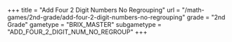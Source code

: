 +++
title = "Add Four 2 Digit Numbers No Regrouping"
url = "/math-games/2nd-grade/add-four-2-digit-numbers-no-regrouping"
grade = "2nd Grade"
gametype = "BRIX_MASTER"
subgametype = "ADD_FOUR_2_DIGIT_NUM_NO_REGROUP"
+++